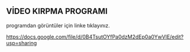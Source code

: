 VİDEO KIRPMA PROGRAMI
-------------------------

programdan görüntüler için linke tıklayınız. 

https://docs.google.com/file/d/0B4TsutOYfPa0dzM2dEp0a0YwVlE/edit?usp=sharing
  
